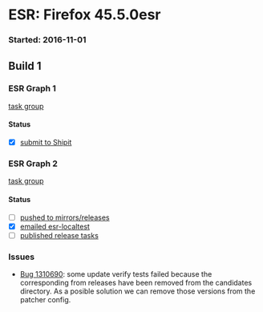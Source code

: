 # ESR: Firefox 45.5.0esr

### Started: 2016-11-01

## Build 1

### ESR Graph 1
[task group](https://tools.taskcluster.net/push-inspector/#/ysRRt9SJTTKC2DgZSv7xXg)

#### Status
- [x] [submit to Shipit](https://wiki.mozilla.org/Release:Release_Automation_on_Mercurial:Starting_a_Release#Submit_to_Ship_It)

### ESR Graph 2
[task group](https://tools.taskcluster.net/push-inspector/#/DqYY4ZhISemFwl521q1I4w)

#### Status
- [ ] [pushed to mirrors/releases](../how-tos/relpro.md#2-push-to-releases-dir-mirrors)
- [x] [emailed esr-localtest](../how-tos/relpro.md#1-email-drivers-re-release-live-on-test-channel)
- [ ] [published release tasks](../how-tos/relpro.md#3-publish-release)

### Issues
- [Bug 1310690](https://bugzil.la/1310690): some update verify tests failed because the corresponding from releases have been removed from the candidates directory. As a posible solution we can remove those versions from the patcher config.


